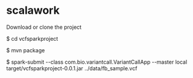# scalawork

Download or clone the project

$ cd vcfsparkproject

$ mvn package

$ spark-submit --class com.bio.variantcall.VariantCallApp --master local target/vcfsparkproject-0.0.1.jar ../data/fb_sample.vcf
